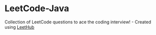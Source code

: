 # LeetCode-Java
Collection of LeetCode questions to ace the coding interview! - Created using [LeetHub](https://github.com/QasimWani/LeetHub)
